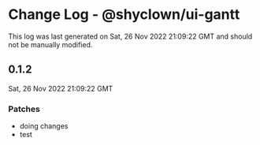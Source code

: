 # Change Log - @shyclown/ui-gantt

This log was last generated on Sat, 26 Nov 2022 21:09:22 GMT and should not be manually modified.

## 0.1.2
Sat, 26 Nov 2022 21:09:22 GMT

### Patches

- doing changes
- test

